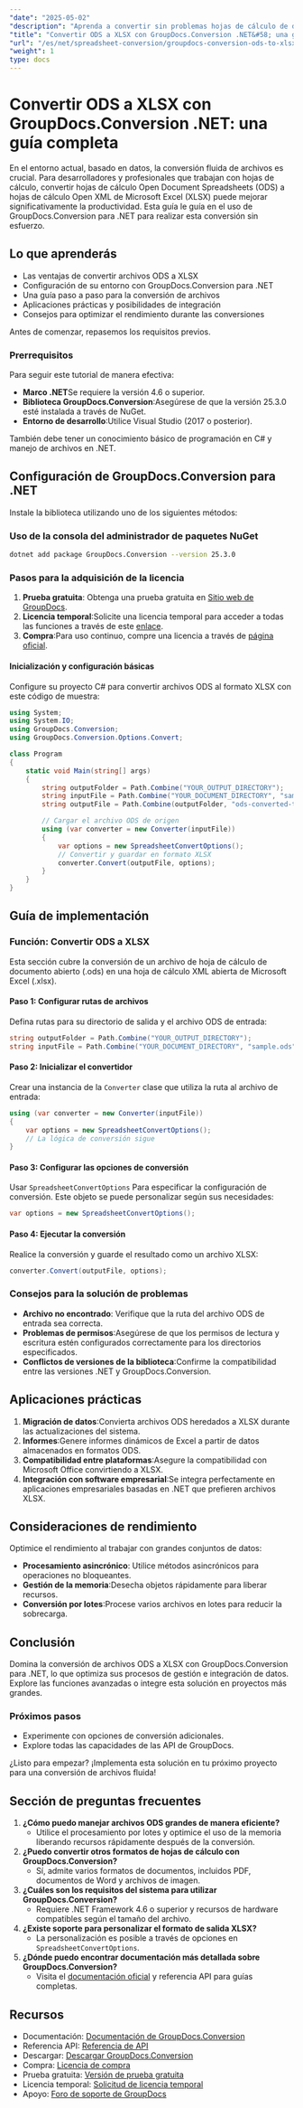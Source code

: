 ```yaml
---
"date": "2025-05-02"
"description": "Aprenda a convertir sin problemas hojas de cálculo de documentos abiertos (ODS) a Microsoft Excel (XLSX) utilizando GroupDocs.Conversion para .NET con esta guía detallada."
"title": "Convertir ODS a XLSX con GroupDocs.Conversion .NET&#58; una guía completa"
"url": "/es/net/spreadsheet-conversion/groupdocs-conversion-ods-to-xlsx-net/"
"weight": 1
type: docs
---
```

# Convertir ODS a XLSX con GroupDocs.Conversion .NET: una guía completa

En el entorno actual, basado en datos, la conversión fluida de archivos es crucial. Para desarrolladores y profesionales que trabajan con hojas de cálculo, convertir hojas de cálculo Open Document Spreadsheets (ODS) a hojas de cálculo Open XML de Microsoft Excel (XLSX) puede mejorar significativamente la productividad. Esta guía le guía en el uso de GroupDocs.Conversion para .NET para realizar esta conversión sin esfuerzo.

## Lo que aprenderás
- Las ventajas de convertir archivos ODS a XLSX
- Configuración de su entorno con GroupDocs.Conversion para .NET
- Una guía paso a paso para la conversión de archivos
- Aplicaciones prácticas y posibilidades de integración
- Consejos para optimizar el rendimiento durante las conversiones

Antes de comenzar, repasemos los requisitos previos.

### Prerrequisitos
Para seguir este tutorial de manera efectiva:
- **Marco .NET**Se requiere la versión 4.6 o superior.
- **Biblioteca GroupDocs.Conversion**:Asegúrese de que la versión 25.3.0 esté instalada a través de NuGet.
- **Entorno de desarrollo**:Utilice Visual Studio (2017 o posterior).

También debe tener un conocimiento básico de programación en C# y manejo de archivos en .NET.

## Configuración de GroupDocs.Conversion para .NET
Instale la biblioteca utilizando uno de los siguientes métodos:

### Uso de la consola del administrador de paquetes NuGet
```bash
dotnet add package GroupDocs.Conversion --version 25.3.0
```

### Pasos para la adquisición de la licencia
1. **Prueba gratuita**: Obtenga una prueba gratuita en [Sitio web de GroupDocs](https://releases.groupdocs.com/conversion/net/).
2. **Licencia temporal**:Solicite una licencia temporal para acceder a todas las funciones a través de este [enlace](https://purchase.groupdocs.com/temporary-license/).
3. **Compra**:Para uso continuo, compre una licencia a través de [página oficial](https://purchase.groupdocs.com/buy).

#### Inicialización y configuración básicas
Configure su proyecto C# para convertir archivos ODS al formato XLSX con este código de muestra:

```csharp
using System;
using System.IO;
using GroupDocs.Conversion;
using GroupDocs.Conversion.Options.Convert;

class Program
{
    static void Main(string[] args)
    {
        string outputFolder = Path.Combine("YOUR_OUTPUT_DIRECTORY");
        string inputFile = Path.Combine("YOUR_DOCUMENT_DIRECTORY", "sample.ods"); // Reemplace con su nombre de archivo ODS real
        string outputFile = Path.Combine(outputFolder, "ods-converted-to.xlsx");

        // Cargar el archivo ODS de origen
        using (var converter = new Converter(inputFile))
        {
            var options = new SpreadsheetConvertOptions();
            // Convertir y guardar en formato XLSX
            converter.Convert(outputFile, options);
        }
    }
}
```

## Guía de implementación
### Función: Convertir ODS a XLSX
Esta sección cubre la conversión de un archivo de hoja de cálculo de documento abierto (.ods) en una hoja de cálculo XML abierta de Microsoft Excel (.xlsx).

#### Paso 1: Configurar rutas de archivos
Defina rutas para su directorio de salida y el archivo ODS de entrada:

```csharp
string outputFolder = Path.Combine("YOUR_OUTPUT_DIRECTORY");
string inputFile = Path.Combine("YOUR_DOCUMENT_DIRECTORY", "sample.ods"); // Reemplace con su nombre de archivo ODS real
```

#### Paso 2: Inicializar el convertidor
Crear una instancia de la `Converter` clase que utiliza la ruta al archivo de entrada:

```csharp
using (var converter = new Converter(inputFile))
{
    var options = new SpreadsheetConvertOptions();
    // La lógica de conversión sigue
}
```

#### Paso 3: Configurar las opciones de conversión
Usar `SpreadsheetConvertOptions` Para especificar la configuración de conversión. Este objeto se puede personalizar según sus necesidades:

```csharp
var options = new SpreadsheetConvertOptions();
```

#### Paso 4: Ejecutar la conversión
Realice la conversión y guarde el resultado como un archivo XLSX:

```csharp
converter.Convert(outputFile, options);
```

### Consejos para la solución de problemas
- **Archivo no encontrado**: Verifique que la ruta del archivo ODS de entrada sea correcta.
- **Problemas de permisos**:Asegúrese de que los permisos de lectura y escritura estén configurados correctamente para los directorios especificados.
- **Conflictos de versiones de la biblioteca**:Confirme la compatibilidad entre las versiones .NET y GroupDocs.Conversion.

## Aplicaciones prácticas
1. **Migración de datos**:Convierta archivos ODS heredados a XLSX durante las actualizaciones del sistema.
2. **Informes**:Genere informes dinámicos de Excel a partir de datos almacenados en formatos ODS.
3. **Compatibilidad entre plataformas**:Asegure la compatibilidad con Microsoft Office convirtiendo a XLSX.
4. **Integración con software empresarial**:Se integra perfectamente en aplicaciones empresariales basadas en .NET que prefieren archivos XLSX.

## Consideraciones de rendimiento
Optimice el rendimiento al trabajar con grandes conjuntos de datos:
- **Procesamiento asincrónico**: Utilice métodos asincrónicos para operaciones no bloqueantes.
- **Gestión de la memoria**:Desecha objetos rápidamente para liberar recursos.
- **Conversión por lotes**:Procese varios archivos en lotes para reducir la sobrecarga.

## Conclusión
Domina la conversión de archivos ODS a XLSX con GroupDocs.Conversion para .NET, lo que optimiza sus procesos de gestión e integración de datos. Explore las funciones avanzadas o integre esta solución en proyectos más grandes.

### Próximos pasos
- Experimente con opciones de conversión adicionales.
- Explore todas las capacidades de las API de GroupDocs.

¿Listo para empezar? ¡Implementa esta solución en tu próximo proyecto para una conversión de archivos fluida!

## Sección de preguntas frecuentes
1. **¿Cómo puedo manejar archivos ODS grandes de manera eficiente?**
   - Utilice el procesamiento por lotes y optimice el uso de la memoria liberando recursos rápidamente después de la conversión.
2. **¿Puedo convertir otros formatos de hojas de cálculo con GroupDocs.Conversion?**
   - Sí, admite varios formatos de documentos, incluidos PDF, documentos de Word y archivos de imagen.
3. **¿Cuáles son los requisitos del sistema para utilizar GroupDocs.Conversion?**
   - Requiere .NET Framework 4.6 o superior y recursos de hardware compatibles según el tamaño del archivo.
4. **¿Existe soporte para personalizar el formato de salida XLSX?**
   - La personalización es posible a través de opciones en `SpreadsheetConvertOptions`.
5. **¿Dónde puedo encontrar documentación más detallada sobre GroupDocs.Conversion?**
   - Visita el [documentación oficial](https://docs.groupdocs.com/conversion/net/) y referencia API para guías completas.

## Recursos
- Documentación: [Documentación de GroupDocs.Conversion](https://docs.groupdocs.com/conversion/net/)
- Referencia API: [Referencia de API](https://reference.groupdocs.com/conversion/net/)
- Descargar: [Descargar GroupDocs.Conversion](https://releases.groupdocs.com/conversion/net/)
- Compra: [Licencia de compra](https://purchase.groupdocs.com/buy)
- Prueba gratuita: [Versión de prueba gratuita](https://releases.groupdocs.com/conversion/net/)
- Licencia temporal: [Solicitud de licencia temporal](https://purchase.groupdocs.com/temporary-license/)
- Apoyo: [Foro de soporte de GroupDocs](https://forum.groupdocs.com/c/conversion/10)